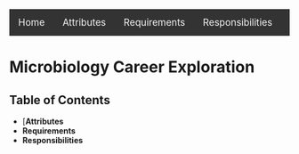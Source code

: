 <div style="background-color: #333;overflow:hidden;" class="topnav">  
<a style="float:left;color:#f2f2f2;text-align:center;text-decoration:none;font-size:17px;padding: 14px 16px;" class="active" href="index.html">Home</a>  
<a style="float:left;color:#f2f2f2;text-align:center;text-decoration:none;font-size:17px;padding: 14px 16px;" href="attributes.html">Attributes</a>
<a style="float:left;color:#f2f2f2;text-align:center;text-decoration:none;font-size:17px;padding: 14px 16px;" href="requirements.html">Requirements</a>
<a style="float:left;color:#f2f2f2;text-align:center;text-decoration:none;font-size:17px;padding: 14px 16px;" href="responsibilities.html">Responsibilities</a>  
</div>

# Microbiology Career Exploration
## Table of Contents
 - [**Attributes**
 - **Requirements**
 - **Responsibilities**
<!--stackedit_data:
eyJoaXN0b3J5IjpbMTk2NzQwNjAxNywtMTY2MDMzODkwMiwtMT
ExMDY5MTRdfQ==
-->